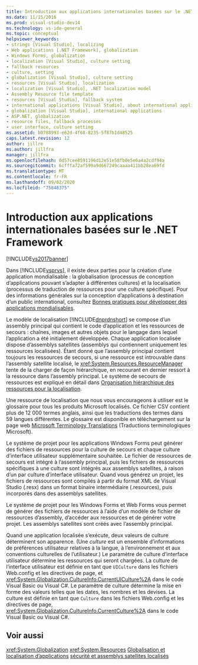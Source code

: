 ```yaml
---
title: Introduction aux applications internationales basées sur le .NET Framework | Microsoft Docs
ms.date: 11/15/2016
ms.prod: visual-studio-dev14
ms.technology: vs-ide-general
ms.topic: conceptual
helpviewer_keywords:
- strings [Visual Studio], localizing
- Web applications [.NET Framework], globalization
- Windows Forms, globalization
- localization [Visual Studio], culture setting
- fallback resources
- culture, setting
- globalization [Visual Studio], culture setting
- resources [Visual Studio], localization
- localization [Visual Studio], .NET localization model
- Assembly Resource file template
- resources [Visual Studio], fallback system
- international applications [Visual Studio], about international applications
- globalization [Visual Studio], international applications
- ASP.NET, globalization
- resource files, fallback processes
- user interface, culture setting
ms.assetid: b0788993-e62d-4f68-8235-5f87b1d48525
caps.latest.revision: 12
author: jillre
ms.author: jillfra
manager: jillfra
ms.openlocfilehash: 0d57cee8591196d12e51e58fb0e5e6a4a2cdf94a
ms.sourcegitcommit: 6cfffa72af599a9d667249caaaa411bb28ea69fd
ms.translationtype: MT
ms.contentlocale: fr-FR
ms.lasthandoff: 09/02/2020
ms.locfileid: "75848375"
---
```

# <a name="introduction-to-international-applications-based-on-the-net-framework"></a>Introduction aux applications internationales basées sur le .NET Framework
[!INCLUDE[vs2017banner](../includes/vs2017banner.md)]

Dans [!INCLUDE[vsprvs](../includes/vsprvs-md.md)], il existe deux parties pour la création d’une application mondialisable : la globalisation (processus de conception d’applications pouvant s’adapter à différentes cultures) et la localisation (processus de traduction de ressources pour une culture spécifique). Pour des informations générales sur la conception d’applications à destination d’un public international, consultez [Bonnes pratiques pour développer des applications mondialisables](https://msdn.microsoft.com/library/f08169c7-aad8-4ec3-9a21-9ebd3b89986c).

 Le modèle de localisation [!INCLUDE[dnprdnshort](../includes/dnprdnshort-md.md)] se compose d’un assembly principal qui contient le code d’application et les ressources de secours : chaînes, images et autres objets pour le langage dans lequel l’application a été initialement développée. Chaque application localisée dispose d’assemblys satellites (assemblys qui contiennent uniquement les ressources localisées). Étant donné que l’assembly principal contient toujours les ressources de secours, si une ressource est introuvable dans l’assembly satellite localisé, le <xref:System.Resources.ResourceManager> tente de la charger de façon hiérarchique, en recourant en dernier ressort à la ressource dans l’assembly principal. Le système de secours de ressources est expliqué en détail dans [Organisation hiérarchique des ressources pour la localisation](../ide/hierarchical-organization-of-resources-for-localization.md).

 Une ressource de localisation que nous vous encourageons à utiliser est le glossaire pour tous les produits Microsoft localisés. Ce fichier CSV contient plus de 12 000 termes anglais, ainsi que les traductions des termes dans 59 langues différentes. Le glossaire est disponible en téléchargement sur la page web [Microsoft Terminology Translations](https://msdn.microsoft.com/goglobal/bb688105.aspx) (Traductions terminologiques Microsoft).

 Le système de projet pour les applications Windows Forms peut générer des fichiers de ressources pour la culture de secours et chaque culture d’interface utilisateur supplémentaire souhaitée. Le fichier de ressources de secours est intégré à l’assembly principal, puis les fichiers de ressources spécifiques à une culture sont intégrés aux assemblys satellites, à raison d’un par culture d’interface utilisateur. Quand vous générez un projet, les fichiers de ressources sont compilés à partir du format XML de Visual Studio (.resx) dans un format binaire intermédiaire (.resources), puis incorporés dans des assemblys satellites.

 Le système de projet pour les Windows Forms et Web Forms vous permet de générer des fichiers de ressources à l’aide d’un modèle de fichier de ressources d’assembly, d’accéder aux ressources et de générer votre projet. Les assemblys satellites sont créés avec l’assembly principal.

 Quand une application localisée s’exécute, deux valeurs de culture déterminent son apparence. (Une *culture* est un ensemble d’informations de préférences utilisateur relatives à la langue, à l’environnement et aux conventions culturelles de l’utilisateur.) Le paramètre de culture d’interface utilisateur détermine les ressources qui seront chargées. La culture de l’interface utilisateur est définie en tant que `UICulture` dans les fichiers Web.config et les directives de page, et <xref:System.Globalization.CultureInfo.CurrentUICulture%2A> dans le code Visual Basic ou Visual C#. Le paramètre de culture détermine la mise en forme des valeurs telles que les dates, les nombres et les devises. La culture est définie en tant que `Culture` dans les fichiers Web.config et les directives de page, <xref:System.Globalization.CultureInfo.CurrentCulture%2A> dans le code Visual Basic ou Visual C#.

## <a name="see-also"></a>Voir aussi
 <xref:System.Globalization> <xref:System.Resources>
 [Globalisation et localisation d’applications](../ide/globalizing-and-localizing-applications.md) [sécurité et assemblys satellites localisés](../ide/security-and-localized-satellite-assemblies.md)
